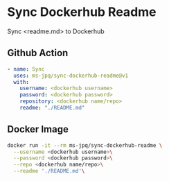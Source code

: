 # Sync Dockerhub Readme

Sync <readme.md> to Dockerhub

## Github Action

```yaml
- name: Sync
  uses: ms-jpq/sync-dockerhub-readme@v1
  with:
    username: <dockerhub username>
    password: <dockerhub password>
    repository: <dockerhub name/repo>
    readme: "./README.md"

```

## Docker Image

```sh
docker run -it --rm ms-jpq/sync-dockerhub-readme \
  --username <dockerhub username>\
  --password <dockerhub password>\
  --repo <dockerhub name/repo>\
  --readme './README.md'\
```

